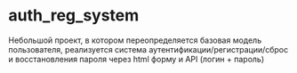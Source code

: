 # auth_reg_system
Небольшой проект, в котором переопределяется базовая модель пользователя, реализуется система аутентификации/регистрации/сброс и восстановления пароля через html форму и API (логин + пароль)
